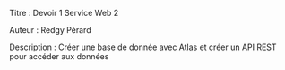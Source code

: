 Titre : Devoir 1 Service Web 2

Auteur : Redgy Pérard

Description :  Créer une base de donnée avec Atlas et créer un API REST pour accéder aux données
